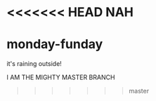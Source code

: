 <<<<<<< HEAD
NAH
=======
# monday-funday

it's raining outside!

I AM THE MIGHTY MASTER BRANCH
>>>>>>> master
